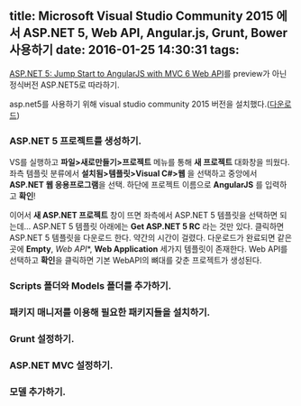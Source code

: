 title: Microsoft Visual Studio Community 2015 에서 ASP.NET 5, Web API, Angular.js, Grunt, Bower 사용하기
date: 2016-01-25 14:30:31
tags:
---

[ASP.NET 5: Jump Start to AngularJS with MVC 6 Web API](http://proudmonkey.azurewebsites.net/asp-net-5-jump-start-to-angularjs-with-mvc-6-web-api/)를
preview가 아닌 정식버전 ASP.NET5로 따라하기.

asp.net5를 사용하기 위해 visual studio community 2015 버전을 설치했다.([다운로드](https://www.visualstudio.com/downloads/download-visual-studio-vs?&WT.srch=1&WT.mc_ID=SEM_yewnJZUr))


### ASP.NET 5 프로젝트를 생성하기.
VS를 실행하고 **파일>새로만들기>프로젝트** 메뉴를 통해 **새 프로젝트** 대화창을 띄웠다.
좌측 템플릿 분류에서 **설치됨>템플릿>Visual C#>웹** 을 선택하고 중앙에서 **ASP.NET 웹 응용프로그램**을 선택.
하단에 프로젝트 이름으로 **AngularJS** 를 입력하고 **확인**!

이어서 **새 ASP.NET 프로젝트** 창이 뜨면 좌측에서 ASP.NET 5 템플릿을 선택하면 되는데... ASP.NET 5 템플릿 아래에는 **Get ASP.NET 5 RC** 라는 것만 있다. 클릭하면 ASP.NET 5 템플릿을 다운로드 한다. 약간의 시간이 걸렸다.
다운로드가 완료되면 같은 곳에 **Empty**, *Web API**, **Web Application** 세가지 템플릿이 존재한다.
Web API를 선택하고 **확인**을 클릭하면 기본 WebAPI의 뼈대를 갖춘 프로젝트가 생성된다.


### Scripts 폴더와 Models 폴더를 추가하기.

### 패키지 매니저를 이용해 필요한 패키지들을 설치하기.

### Grunt 설정하기.

### ASP.NET MVC 설정하기.

### 모델 추가하기.

